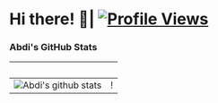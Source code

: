 # Hi there! 👋| [![Profile Views](https://gpvc.arturio.dev/abdimk)](https://github.com/abdimk)



### Abdi's GitHub Stats
<!--
![Languages](https://github-readme-stats.vercel.app/api/top-langs/?username=abdimk&theme=merko&layout=compact)

-->
‏‏‎ ‎| ‏‏‎ ‎
 --- | ---
![Abdi's github stats](https://github-readme-stats.vercel.app/api?username=abdimk&show_icons=true&theme=radical&include_all_commits=true) | !

<!--
**abdimk/abdimk** is a ✨ _special_ ✨ repository because its `README.md` (this file) appears on your GitHub profile.

Here are some ideas to get you started:

- 🔭 I’m currently working on ...
- 🌱 I’m currently learning ...
- 👯 I’m looking to collaborate on ...
- 🤔 I’m looking for help with ...
- 💬 Ask me about ...
- 📫 How to reach me: ...
- 😄 Pronouns: ...
- ⚡ Fun fact: ...
-->
